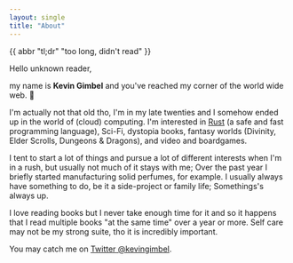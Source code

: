 ```yaml
---
layout: single
title: "About"
---
```


{{ abbr "tl;dr" "too long, didn't read" }}

Hello unknown reader,

my name is **Kevin Gimbel** and you've reached my corner of the world wide web. 👴

I'm actually not that old tho, I'm in my late twenties and I somehow ended up in the world of (cloud) computing. I'm interested in [Rust](https://rust-lang.org) (a safe and fast programming language), Sci-Fi, dystopia books, fantasy worlds (Divinity, Elder Scrolls, Dungeons & Dragons), and video and boardgames.

I tent to start a lot of things and pursue a lot of different interests when I'm in a rush, but usually not much of it stays with me; Over the past year I briefly started manufacturing solid perfumes, for example. I usually always have something to do, be it a side-project or family life; Somethings's always up.

I love reading books but I never take enough time for it and so it happens that I read multiple books "at the same time" over a year or more. Self care may not be my strong suite, tho it is incredibly important.

You may catch me on [Twitter @kevingimbel](https://twitter.com/kevingimbel).